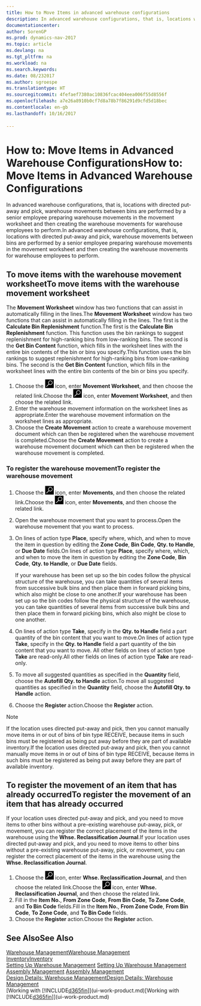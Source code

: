 ```yaml
---
title: How to Move Items in advanced warehouse configurations
description: In advanced warehouse configurations, that is, locations with directed put-away and pick, warehouse movements between bins are performed by a senior employee preparing warehouse movements in the movement worksheet and then creating the warehouse movements for warehouse employees to perform.
documentationcenter: 
author: SorenGP
ms.prod: dynamics-nav-2017
ms.topic: article
ms.devlang: na
ms.tgt_pltfrm: na
ms.workload: na
ms.search.keywords: 
ms.date: 08/232017
ms.author: sgroespe
ms.translationtype: HT
ms.sourcegitcommit: 4fefaef7380ac10836fcac404eea006f55d8556f
ms.openlocfilehash: a7e26a8910b0cf7d8a78b7f86291d9cfd5d18bec
ms.contentlocale: en-gb
ms.lasthandoff: 10/16/2017

---
```

# <a name="how-to-move-items-in-advanced-warehouse-configurations"></a><span data-ttu-id="75391-103">How to: Move Items in Advanced Warehouse Configurations</span><span class="sxs-lookup"><span data-stu-id="75391-103">How to: Move Items in Advanced Warehouse Configurations</span></span>
<span data-ttu-id="75391-104">In advanced warehouse configurations, that is, locations with directed put-away and pick, warehouse movements between bins are performed by a senior employee preparing warehouse movements in the movement worksheet and then creating the warehouse movements for warehouse employees to perform.</span><span class="sxs-lookup"><span data-stu-id="75391-104">In advanced warehouse configurations, that is, locations with directed put-away and pick, warehouse movements between bins are performed by a senior employee preparing warehouse movements in the movement worksheet and then creating the warehouse movements for warehouse employees to perform.</span></span>  

## <a name="to-move-items-with-the-warehouse-movement-worksheet"></a><span data-ttu-id="75391-105">To move items with the warehouse movement worksheet</span><span class="sxs-lookup"><span data-stu-id="75391-105">To move items with the warehouse movement worksheet</span></span>
<span data-ttu-id="75391-106">The **Movement Worksheet** window has two functions that can assist in automatically filling in the lines.</span><span class="sxs-lookup"><span data-stu-id="75391-106">The **Movement Worksheet** window has two functions that can assist in automatically filling in the lines.</span></span> <span data-ttu-id="75391-107">The first is the **Calculate Bin Replenishment** function.</span><span class="sxs-lookup"><span data-stu-id="75391-107">The first is the **Calculate Bin Replenishment** function.</span></span> <span data-ttu-id="75391-108">This function uses the bin rankings to suggest replenishment for high-ranking bins from low-ranking bins. The second is the **Get Bin Content** function, which fills in the worksheet lines with the entire bin contents of the bin or bins you specify.</span><span class="sxs-lookup"><span data-stu-id="75391-108">This function uses the bin rankings to suggest replenishment for high-ranking bins from low-ranking bins. The second is the **Get Bin Content** function, which fills in the worksheet lines with the entire bin contents of the bin or bins you specify.</span></span>

1.  <span data-ttu-id="75391-109">Choose the ![Search for Page or Report](media/ui-search/search_small.png "Search for Page or Report icon") icon, enter **Movement Worksheet**, and then choose the related link.</span><span class="sxs-lookup"><span data-stu-id="75391-109">Choose the ![Search for Page or Report](media/ui-search/search_small.png "Search for Page or Report icon") icon, enter **Movement Worksheet**, and then choose the related link.</span></span>  
2.  <span data-ttu-id="75391-110">Enter the warehouse movement information on the worksheet lines as appropriate.</span><span class="sxs-lookup"><span data-stu-id="75391-110">Enter the warehouse movement information on the worksheet lines as appropriate.</span></span>  
3. <span data-ttu-id="75391-111">Choose the **Create Movement** action to create a warehouse movement document which can then be registered when the warehouse movement is completed.</span><span class="sxs-lookup"><span data-stu-id="75391-111">Choose the **Create Movement** action to create a warehouse movement document which can then be registered when the warehouse movement is completed.</span></span>  

### <a name="to-register-the-warehouse-movement"></a><span data-ttu-id="75391-112">To register the warehouse movement</span><span class="sxs-lookup"><span data-stu-id="75391-112">To register the warehouse movement</span></span>  
1.  <span data-ttu-id="75391-113">Choose the ![Search for Page or Report](media/ui-search/search_small.png "Search for Page or Report icon") icon, enter **Movements**, and then choose the related link.</span><span class="sxs-lookup"><span data-stu-id="75391-113">Choose the ![Search for Page or Report](media/ui-search/search_small.png "Search for Page or Report icon") icon, enter **Movements**, and then choose the related link.</span></span>  
2.  <span data-ttu-id="75391-114">Open the warehouse movement that you want to process.</span><span class="sxs-lookup"><span data-stu-id="75391-114">Open the warehouse movement that you want to process.</span></span>  
3.  <span data-ttu-id="75391-115">On lines of action type **Place**, specify where, which, and when to move the item in question by editing the **Zone Code**, **Bin Code**, **Qty. to Handle**, or **Due Date** fields.</span><span class="sxs-lookup"><span data-stu-id="75391-115">On lines of action type **Place**, specify where, which, and when to move the item in question by editing the **Zone Code**, **Bin Code**, **Qty. to Handle**, or **Due Date** fields.</span></span>  

    <span data-ttu-id="75391-116">If your warehouse has been set up so the bin codes follow the physical structure of the warehouse, you can take quantities of several items from successive bulk bins and then place them in forward picking bins, which also might be close to one another.</span><span class="sxs-lookup"><span data-stu-id="75391-116">If your warehouse has been set up so the bin codes follow the physical structure of the warehouse, you can take quantities of several items from successive bulk bins and then place them in forward picking bins, which also might be close to one another.</span></span>  
4.  <span data-ttu-id="75391-117">On lines of action type **Take**, specify in the **Qty. to Handle** field a part quantity of the bin content that you want to move.</span><span class="sxs-lookup"><span data-stu-id="75391-117">On lines of action type **Take**, specify in the **Qty. to Handle** field a part quantity of the bin content that you want to move.</span></span> <span data-ttu-id="75391-118">All other fields on lines of action type **Take** are read-only.</span><span class="sxs-lookup"><span data-stu-id="75391-118">All other fields on lines of action type **Take** are read-only.</span></span>  
5.  <span data-ttu-id="75391-119">To move all suggested quantities as specified in the **Quantity** field, choose the **Autofill Qty. to Handle** action.</span><span class="sxs-lookup"><span data-stu-id="75391-119">To move all suggested quantities as specified in the **Quantity** field, choose the **Autofill Qty. to Handle** action.</span></span>  
6. <span data-ttu-id="75391-120">Choose the **Register** action.</span><span class="sxs-lookup"><span data-stu-id="75391-120">Choose the **Register** action.</span></span>  

> [!NOTE]  
>  <span data-ttu-id="75391-121">If the location uses directed put-away and pick, then you cannot manually move items in or out of bins of bin type RECEIVE, because items in such bins must be registered as being put away before they are part of available inventory.</span><span class="sxs-lookup"><span data-stu-id="75391-121">If the location uses directed put-away and pick, then you cannot manually move items in or out of bins of bin type RECEIVE, because items in such bins must be registered as being put away before they are part of available inventory.</span></span>

## <a name="to-register-the-movement-of-an-item-that-has-already-occurred"></a><span data-ttu-id="75391-122">To register the movement of an item that has already occurred</span><span class="sxs-lookup"><span data-stu-id="75391-122">To register the movement of an item that has already occurred</span></span>  
<span data-ttu-id="75391-123">If your location uses directed put-away and pick, and you need to move items to other bins without a pre-existing warehouse put-away, pick, or movement, you can register the correct placement of the items in the warehouse using the **Whse. Reclassification Journal**.</span><span class="sxs-lookup"><span data-stu-id="75391-123">If your location uses directed put-away and pick, and you need to move items to other bins without a pre-existing warehouse put-away, pick, or movement, you can register the correct placement of the items in the warehouse using the **Whse. Reclassification Journal**.</span></span>

1.  <span data-ttu-id="75391-124">Choose the ![Search for Page or Report](media/ui-search/search_small.png "Search for Page or Report icon") icon, enter **Whse. Reclassification Journal**, and then choose the related link.</span><span class="sxs-lookup"><span data-stu-id="75391-124">Choose the ![Search for Page or Report](media/ui-search/search_small.png "Search for Page or Report icon") icon, enter **Whse. Reclassification Journal**, and then choose the related link.</span></span>  
2.  <span data-ttu-id="75391-125">Fill in the **Item No.**, **From Zone Code**, **From Bin Code**, **To Zone Code**, and **To Bin Code** fields.</span><span class="sxs-lookup"><span data-stu-id="75391-125">Fill in the **Item No.**, **From Zone Code**, **From Bin Code**, **To Zone Code**, and **To Bin Code** fields.</span></span>  
3.  <span data-ttu-id="75391-126">Choose the **Register** action.</span><span class="sxs-lookup"><span data-stu-id="75391-126">Choose the **Register** action.</span></span>  

## <a name="see-also"></a><span data-ttu-id="75391-127">See Also</span><span class="sxs-lookup"><span data-stu-id="75391-127">See Also</span></span>  
[<span data-ttu-id="75391-128">Warehouse Management</span><span class="sxs-lookup"><span data-stu-id="75391-128">Warehouse Management</span></span>](warehouse-manage-warehouse.md)  
[<span data-ttu-id="75391-129">Inventory</span><span class="sxs-lookup"><span data-stu-id="75391-129">Inventory</span></span>](inventory-manage-inventory.md)  
<span data-ttu-id="75391-130">[Setting Up Warehouse Management](warehouse-setup-warehouse.md)   </span><span class="sxs-lookup"><span data-stu-id="75391-130">[Setting Up Warehouse Management](warehouse-setup-warehouse.md)   </span></span>  
<span data-ttu-id="75391-131">[Assembly Management](assembly-assemble-items.md)  </span><span class="sxs-lookup"><span data-stu-id="75391-131">[Assembly Management](assembly-assemble-items.md)  </span></span>  
[<span data-ttu-id="75391-132">Design Details: Warehouse Management</span><span class="sxs-lookup"><span data-stu-id="75391-132">Design Details: Warehouse Management</span></span>](design-details-warehouse-management.md)  
<span data-ttu-id="75391-133">[Working with [!INCLUDE[d365fin](includes/d365fin_md.md)]](ui-work-product.md)</span><span class="sxs-lookup"><span data-stu-id="75391-133">[Working with [!INCLUDE[d365fin](includes/d365fin_md.md)]](ui-work-product.md)</span></span>

